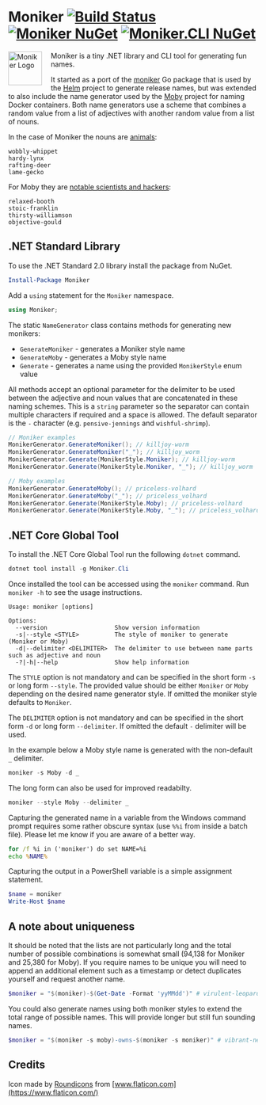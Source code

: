 # Moniker [![Build Status](https://dev.azure.com/alexmg/Moniker/_apis/build/status/alexmg.Moniker?branchName=master)](https://dev.azure.com/alexmg/Moniker/_build/latest?definitionId=4&branchName=master) [![Moniker NuGet](https://img.shields.io/nuget/v/Moniker?label=Moniker%20NuGet)](https://www.nuget.org/packages/Moniker) [![Moniker.CLI NuGet](https://img.shields.io/nuget/v/Moniker.CLI?label=Moniker.CLI%20NuGet)](https://www.nuget.org/packages/Moniker.Cli)

<img src="https://api.nuget.org/v3-flatcontainer/moniker/1.0.0/icon" align="left" style="padding-right: 15px" alt="Moniker Logo" width="68"/>

Moniker is a tiny .NET library and CLI tool for generating fun names.

It started as a port of the [moniker](https://github.com/technosophos/moniker) Go package that is used by the [Helm](https://github.com/helm/helm) project to generate release names, but was extended to also include the name generator used by the [Moby](https://github.com/moby/moby) project for naming Docker containers. Both name generators use a scheme that combines a random value from a list of adjectives with another random value from a list of nouns.

In the case of Moniker the nouns are [animals](https://github.com/technosophos/moniker/blob/master/animals.txt):

```
wobbly-whippet
hardy-lynx
rafting-deer
lame-gecko
```

For Moby they are [notable scientists and hackers](https://github.com/moby/moby/blob/master/pkg/namesgenerator/names-generator.go#L114):

```
relaxed-booth
stoic-franklin
thirsty-williamson
objective-gould
```

## .NET Standard Library

To use the .NET Standard 2.0 library install the package from NuGet.

```PowerShell
Install-Package Moniker
```

Add a `using` statement for the `Moniker` namespace.

```csharp
using Moniker;
```

The static `NameGenerator` class contains methods for generating new monikers:

- `GenerateMoniker` - generates a Moniker style name
- `GenerateMoby` - generates a Moby style name
- `Generate` - generates a name using the provided `MonikerStyle` enum value

All methods accept an optional parameter for the delimiter to be used between the adjective and noun values that are concatenated in these naming schemes. This is a `string` parameter so the separator can contain multiple characters if required and a space is allowed. The default separator is the `-` character (e.g. `pensive-jennings` and `wishful-shrimp`).

```csharp
// Moniker examples
MonikerGenerator.GenerateMoniker(); // killjoy-worm
MonikerGenerator.GenerateMoniker("_"); // killjoy_worm
MonikerGenerator.Generate(MonikerStyle.Moniker); // killjoy-worm
MonikerGenerator.Generate(MonikerStyle.Moniker, "_"); // killjoy_worm

// Moby examples
MonikerGenerator.GenerateMoby(); // priceless-volhard
MonikerGenerator.GenerateMoby("_"); // priceless_volhard
MonikerGenerator.Generate(MonikerStyle.Moby); // priceless-volhard
MonikerGenerator.Generate(MonikerStyle.Moby, "_"); // priceless_volhard
```

## .NET Core Global Tool

To install the .NET Core Global Tool run the following `dotnet` command.

```PowerShell
dotnet tool install -g Moniker.Cli
```

Once installed the tool can be accessed using the `moniker` command. Run `moniker -h` to see the usage instructions.

```
Usage: moniker [options]

Options:
  --version                   Show version information
  -s|--style <STYLE>          The style of moniker to generate (Moniker or Moby)
  -d|--delimiter <DELIMITER>  The delimiter to use between name parts such as adjective and noun
  -?|-h|--help                Show help information
```

The `STYLE` option is not mandatory and can be specified in the short form `-s` or long form `--style`. The provided value should be either `Moniker` or `Moby` depending on the desired name generator style. If omitted the moniker style defaults to `Moniker`.

The `DELIMITER` option is not mandatory and can be specified in the short form `-d` or long form `--delimiter`. If omitted the default `-` delimiter will be used.

In the example below a Moby style name is generated with the non-default `_` delimiter.

```PowerShell
moniker -s Moby -d _
```

The long form can also be used for improved readabilty.

```PowerShell
moniker --style Moby --delimiter _
```

Capturing the generated name in a variable from the Windows command prompt requires some rather obscure syntax (use `%%i` from inside a batch file). Please let me know if you are aware of a better way.

```bat
for /f %i in ('moniker') do set NAME=%i
echo %NAME%
```

Capturing the output in a PowerShell variable is a simple assignment statement.

```PowerShell
$name = moniker
Write-Host $name
```

## A note about uniqueness

It should be noted that the lists are not particularly long and the total number of possible combinations is somewhat small (94,138 for Moniker and 25,380 for Moby). If you require names to be unique you will need to append an additional element such as a timestamp or detect duplicates yourself and request another name.

```PowerShell
$moniker = "$(moniker)-$(Get-Date -Format 'yyMMdd')" # virulent-leopard-191022
```

You could also generate names using both moniker styles to extend the total range of possible names. This will provide longer but still fun sounding names.

```PowerShell
$moniker = "$(moniker -s moby)-owns-$(moniker -s moniker)" # vibrant-newton-owns-warped-rabbit
```

## Credits

Icon made by [Roundicons](https://www.flaticon.com/authors/roundicons) from [www.flaticon.com](https://www.flaticon.com/)